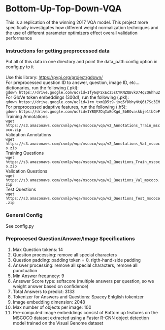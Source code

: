 # Bottom-Up-Top-Down-VQA
This is a replication of the winning 2017 VQA model. This project more specifically investigates how different weight normalization techniques and the use of different parameter optimizers effect overall validation performance 

### Instructions for getting preprocessed data
Put all of this data in one directory and point the data_path config option in config.py to it <br/><br/>
Use this library: https://pypi.org/project/gdown/<br/>
For preprocessed question ID to answer, question, image ID, etc... dictionaries, run the following (.pkl): <br/>
`gdown https://drive.google.com/uc?id=1fyGqPZxEcz5sCYKNZQBvkD74q2Q6hhu2` <br/>
For GloVe token embeddings (300d), run the following (.pkl): <br/>
`gdown https://drive.google.com/uc?id=1rm_txmQD5t9-jxq5YDbhyNtQ6i7Sc3EM` <br/>
For preprocessed adaptive features, run the following (.h5): <br/>
`gdown https://drive.google.com/uc?id=1YBQFZOqIxEoXgd_5bBOvaskbje1tbCeP` <br/>
Training Annotations <br/>
`wget https://s3.amazonaws.com/cvmlp/vqa/mscoco/vqa/v2_Annotations_Train_mscoco.zip` <br/>
Validation Annotations <br/>
`wget https://s3.amazonaws.com/cvmlp/vqa/mscoco/vqa/v2_Annotations_Val_mscoco.zip` <br/>
Training Questions <br/>
`wget https://s3.amazonaws.com/cvmlp/vqa/mscoco/vqa/v2_Questions_Train_mscoco.zip`<br/>
Validation Questions <br/>
`wget https://s3.amazonaws.com/cvmlp/vqa/mscoco/vqa/v2_Questions_Val_mscoco.zip` <br/>
Test Questions <br/>
`wget https://s3.amazonaws.com/cvmlp/vqa/mscoco/vqa/v2_Questions_Test_mscoco.zip` <br/>

### General Config
See config.py 
### Preprocesed Question/Answer/Image Specifications
1. Max Question tokens: 14 
2. Quesiton processing: remove all special characters
3. Question padding: padding token = 0, rigth-hand-side padding
4. Answer processing: remove all special characters, remove all punctuation
5. Min Answer frequnecy: 9
6. Ansswer Score type: softscore (multiple answers per question, so we weight answer based on confidence)
7. Total Answers to predict: 3133
8. Tokenizer for Answers and Questions: Spacey Enlglish tokenizer
9. Image embedding dimension: 2048
10. Max number of objects per image: 100
11. Pre-computed image embeddings consist of Bottom up features on the MSCOCO dataset extracted using a Faster R-CNN object detection model trained on the Visual Genome dataset 









